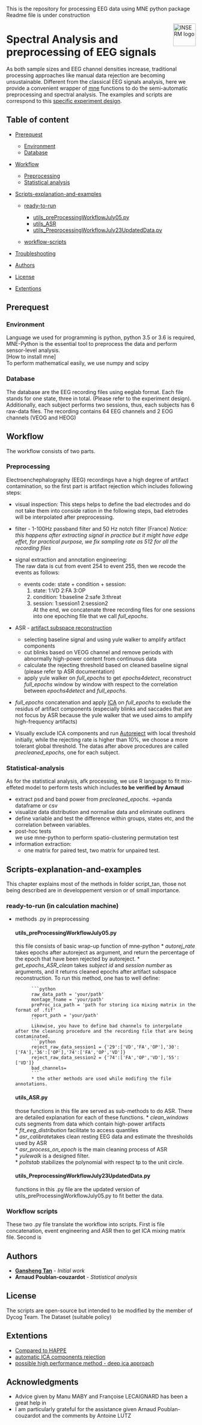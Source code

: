 This is the repository for processing EEG data using MNE python package <br>
Readme file is under construction

<a href="https://www.inserm.fr/">
    <img src="https://upload.wikimedia.org/wikipedia/fr/c/cd/Inserm.svg" alt="INSERM logo" title="INSERM" align="right" height="60" />
</a>

Spectral Analysis and preprocessing of EEG signals
======================
As both sample sizes and EEG channel densities increase, traditional processing approaches like manual data rejection are becoming unsustainable. Different from the classical EEG signals analysis, here we provide a convenient wrapper of [mne](https://martinos.org/mne/stable/index.html) functions to do the semi-automatic preprocessing and spectral analysis. The examples and scripts are correspond to this [specific experiment design](https://www.researchgate.net/publication/326542100_Differential_effects_of_non-dual_and_focused_attention_meditations_on_the_formation_of_automatic_perceptual_habits_in_expert_practitioners).



## Table of content

- [Prerequest](#prerequest)
    - [Environment](#environment)
    - [Database](#database)

- [Workflow](#workflow)
    - [Preprocessing](#preprocesing)
    - [Statistical analysis](#statistical-analysis)

- [Scripts-explanation-and-examples](#scripts-explanation-and-examples)
    - [ready-to-run](#ready-to-run)
        - [utils_preProcessingWorkflowJuly05.py](#utils_preProcessingWorkflowJuly05.py)
        - [utils_ASR](#utils_ASR)
        - [utils_PreprocessingWorkflowJuly23UpdatedData.py](#utils_PreprocessingWorkflowJuly23UpdatedData.py)
        
    - [workflow-scripts](#workflow-scripts)


- [Troubleshooting](#troubleshooting)
- [Authors](#authors)
- [License](#license)
- [Extentions](#links)

## Prerequest
### Environment
Language we used for programming is python, python 3.5 or 3.6 is required, MNE-Python is the essential tool to preprocess the data and perform sensor-level analysis.  
[How to install mne]  
To perform mathematical easily, we use numpy and scipy

### Database
The database are the EEG recording files using eeglab format. Each file stands for one state, three in total. (Please refer to the experiment design). Additionally, each subject performs two sessions, thus, each subjects has 6 raw-data files. The recording contains 64 EEG channels and 2 EOG channels (VEOG and HEOG)


## Workflow
The workflow consists of two parts. 
### Preprocessing
Electroenchephalography (EEG) recordings have a high degree of artifact contamination, so the first part is artifact rejection which includes following steps:
* visual inspection: This steps helps to define the bad electrodes and do not take them into conside
ration in the following steps, bad eletrodes will be interpolated after preprocessing.
* filter - 1-100Hz passband filter and 50 Hz notch filter (France) *Notice: this happens after extracting signal in practice but it might have edge effet, for practical purpose, we fix sampling rate as 512 for all the recording files*
* signal extraction and annotation engineering:</br>
 The raw data is cut from event 254 to event 255, then we recode the events as follows:  
    * events code: state + condition + session:
        1. state: 1:VD 2:FA 3:OP  
        2. condition: 1:baseline 2:safe 3:threat  
        3. session: 1:session1 2:session2  
    At the end, we concatenate three recording files for one sessions into one epoching file that we call *full_epochs*.
* ASR - [artifact subspace reconstruction](https://www.ncbi.nlm.nih.gov/pubmed/30440615)  
    * selecting baseline signal and using yule walker to amplify artifact components
    * cut blinks based on VEOG channel and remove periods with abnormally high-power content from continuous data
    * calculate the rejecting threshold based on cleaned baseline signal (please refer tp ASR documentation)
    * apply yule walker on *full_epochs* to get *epochs4detect*, reconstruct *full_epochs* window by window with respect to the correlation between *epochs4detect* and *full_epochs*.
    
* *full_epochs* concatenation and apply [ICA](https://www.sciencedirect.com/science/article/pii/S0893608000000265) on *full_epochs* to exclude the residus of artifact components (especially blinks and saccades that are not focus by ASR because the yule walker that we used aims to amplify high-frequency artifacts)

* Visually exclude ICA components and run [Autoreject](https://autoreject.github.io/index.html) with local threshold initially, while the rejecting rate is higher than 10%, we choose a more tolerant global threshold. The datas after above procedures are called *precleaned_epochs*, one for each subject.  


### Statistical-analysis
As for the statistical analysis, afk processing, we use R language to fit mix-effeted model to perform tests which includes:**to be verified by Arnaud**
* extract psd and band power from *precleaned_epochs*. ->panda dataframe or csv
* visualize data distribution and normalise data and eliminate outliners
* define variable and test the difference within groups, states etc, and the correlation between variables.
* post-hoc tests  
we use mne-python to perform spatio-clustering permutation test
* information extraction:
    * one matrix for paired test, two matrix for unpaired test.

## Scripts-explanation-and-examples
This chapter explains most of the methods in folder script_tan, those not being described are in developpement version or of small importance.
### ready-to-run (in calculation machine)
* methods .py in preprocessing
    #### utils_preProcessingWorkflowJuly05.py
    this file consists of basic wrap-up function of mne-python
            * *autorej_rate* takes epochs after autoreject as argument, and return the percentage of the epoch that have been rejected by autoreject.
            * *get_epochs_ASR_clean* takes *subject id* and *session number* as arguments, and it returns cleaned epochs after artifact subspace reconstruction. To run this method, one has to well define:

            ```python
            raw_data_path = 'your/path'
            montage_fname = 'your/path'
            preProc_ica_path = 'path for storing ica mixing matrix in the format of .fif'
            report_path = 'your/path'
            ```
            Likewise, you have to define bad channels to interpolate after the cleaning procedure and the recording file that are being contaminated.
            ```python
            reject_raw_data_session1 = {'29':['VD','FA','OP'],'30':['FA'],'36':['OP'],'74':['FA','OP','VD']}
            reject_raw_data_session2 = {'74':['FA','OP','VD'],'55':['VD']}
            bad_channels=
            ```
            * the other methods are used while modifing the file annotations.
    #### utils_ASR.py
    those functions in this file are served as sub-methods to do ASR. There are detailed explanation for each of these functions.
        * *clean_windows* cuts segments from data which contain high-power artifacts  
        * *fit_eeg_distribution* facilitate to access quantiles  
        * *asr_calibrate*takes clean resting EEG data and estimate the thresholds used by ASR  
        * *asr_process_on_epoch*  is the main cleaning process of ASR  
        * *yulewalk* is a designed filter.  
        * *poltstab* stabilizes the polynomial with respect tp to the unit circle.  
    #### utils_PreprocessingWorkflowJuly23UpdatedData.py
    functions in this .py file are the updated version of utils_preProcessingWorkflowJuly05.py to fit better the data.
### Workflow scripts
These two .py file translate the workflow into scripts. First is file concatenation, event engineering and ASR then to get ICA mixing matrix file. Second is   


## Authors
* [**Gansheng Tan**](https://ganshengt.github.io/) - *Initial work* 
* **Arnaud Poublan-couzardot** - *Statistical analysis* 



## License
The scripts are open-source but intended to be modified by the member of Dycog Team. The Dataset (suitable policy)

## Extentions

* [Compared to HAPPE](https://www.frontiersin.org/articles/10.3389/fnins.2018.00097/full)
* [automatic ICA components rejection](https://www.ncbi.nlm.nih.gov/pubmed/21810266)
* [possible high performance method - deep ica approach](https://towardsdatascience.com/deep-independent-component-analysis-in-tensorflow-manual-back-prop-in-tf-94602a08b13f)

## Acknowledgments

* Advice given by Manu MABY and Françoise LECAIGNARD has been a great help in
* I am particularly grateful for the assistance given Arnaud Poublan-couzardot and the comments by Antoine LUTZ
